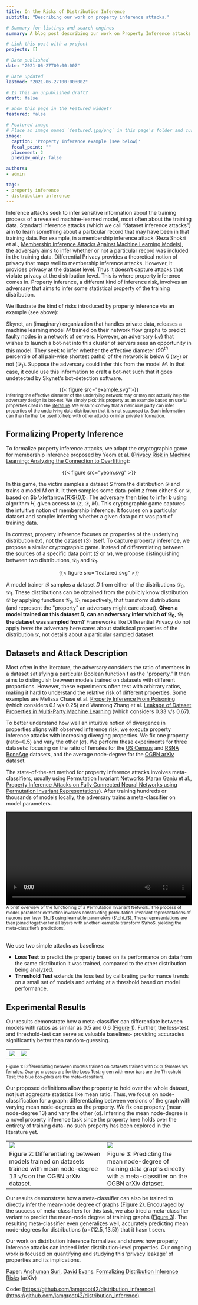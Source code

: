```yaml
---
title: On the Risks of Distribution Inference
subtitle: "Describing our work on property inference attacks."

# Summary for listings and search engines
summary: A blog post describing our work on Property Inference attacks.

# Link this post with a project
projects: []

# Date published
date: "2021-06-27T00:00:00Z"

# Date updated
lastmod: "2021-06-27T00:00:00Z"

# Is this an unpublished draft?
draft: false

# Show this page in the Featured widget?
featured: false

# Featured image
# Place an image named `featured.jpg/png` in this page's folder and customize its options here.
image:
  caption: 'Property Inference example (see below)'
  focal_point: ""
  placement: 2
  preview_only: false

authors:
- admin

tags:
- property inference
- distribution inference
---
```



Inference attacks seek to infer sensitive information about the training process of a revealed machine-learned model, most often about the training data. Standard inference attacks (which we call “dataset inference attacks”) aim to learn something about a particular record that may have been in that training data. For example, in a membership inference attack (Reza Shokri et al., [Membership Inference Attacks Against Machine Learning Models](https://ieeexplore.ieee.org/stamp/stamp.jsp?arnumber=7958568)), the adversary aims to infer whether or not a particular record was included in the training data. Differential Privacy provides a theoretical notion of privacy that maps well to membership inference attacks. However, it provides privacy at the dataset level. Thus it doesn’t capture attacks that violate privacy at the distribution level. This is where property inference comes in. Property inference, a different kind of inference risk, involves an adversary that aims to infer some statistical property of the training distribution.

We illustrate the kind of risks introduced by property inference via an example (see above):

Skynet, an (imaginary) organization that handles private data, releases a machine learning model $M$ trained on their network flow graphs to predict faulty nodes in a network of servers. However, an adversary ($\mathcal{A}$) that wishes to launch a bot-net into this cluster of servers sees an opportunity in this model. They seek to infer whether the effective diameter ($90^{th}$ percentile of all pair-wise shortest paths) of the network is below 6 ($\mathcal{D}_0$) or not ($\mathcal{D}_1$). Suppose the adversary could infer this from the model $M$. In that case, it could use this information to craft a bot-net such that it goes undetected by Skynet's bot-detection software.

<center>
{{< figure src="example.svg">}}
</center>
<div class="caption">
<sub> Inferring the effective diameter of the underlying network may or may not actually help the adversary design its bot-net. We simply pick this property as an example based on useful properties cited in the <a href="http://www.eecs.harvard.edu/~michaelm/postscripts/GI2009.pdf">literature</a>. We wish to convey that a malicious party can infer properties of the underlying data distribution that it is not supposed to. Such information can then further be used to help with other attacks or infer private information. </sub>
</div>

## Formalizing Property Inference

To formalize property inference attacks, we adapt the cryptographic game for membership inference proposed by Yeom et al. ([Privacy Risk in Machine Learning: Analyzing the Connection to Overfitting](https://ieeexplore.ieee.org/stamp/stamp.jsp?arnumber=8429311)):

<center>
{{< figure src="yeom.svg" >}}
</center>

In this game, the victim samples a dataset S from the distribution $\mathcal{D}$ and trains a model $M$ on it. It then samples some data-point $z$ from either $S$ or $\mathcal{D}$, based on $b \xleftarrow{R}${0,1}. The adversary then tries to infer $b$ using algorithm $H$, given access to ($z$, $\mathcal{D}$, $M$). This cryptographic game captures the intuitive notion of membership inference. It focuses on a particular dataset and sample: inferring whether a given data point was part of training data.

In contrast, property inference focuses on properties of the underlying distribution ($\mathcal{D}$), not the dataset ($S$) itself. To capture property inference, we propose a similar cryptographic game. Instead of differentiating between the sources of a specific data point ($S$ or $\mathcal{D}$), we propose distinguishing between two distributions, $\mathcal{D}_0$ and $\mathcal{D}_1$.

<center>
{{< figure src="featured.svg" >}}
</center>

A model trainer $\mathcal{B}$ samples a dataset $D$ from either of the distributions $\mathcal{D}_0$, $\mathcal{D}_1$. These distributions can be obtained from the publicly know distribution $\mathcal{D}$ by applying functions $\mathcal{G}_0$, $\mathcal{G}_1$ respectively, that transform distributions (and represent the "property" an adversary might care about). **Given a model trained on this dataset $D$, can an adversary infer which of $\mathcal{D}_0$, $\mathcal{D}_1$ the dataset was sampled from?** Frameworks like Differential Privacy do not apply here: the adversary here cares about statistical properties of the distribution $\mathcal{D}$, not details about a particular sampled dataset.

## Datasets and Attack Description

Most often in the literature, the adversary considers the ratio of members  in a dataset satisfying a particular Boolean function f as the "property." It then aims to distinguish between models trained on datasets with different proportions. However, these experiments often test with arbitrary ratios, making it hard to understand the relative risk of different properties. Some examples are Melissa Chase et al. [Property Inference From Poisoning](https://arxiv.org/abs/2101.11073) (which considers 0.1 v/s 0.25) and Wanrong Zhang et al. [Leakage of Dataset Properties in Multi-Party Machine Learning](https://arxiv.org/pdf/2006.07267.pdf) (which considers 0.33 v/s 0.67).

To better understand how well an intuitive notion of divergence in properties aligns with observed inference risk, we execute property inference attacks with increasing diverging properties. We fix one property (ratio=0.5) and vary the other ($\alpha$). We perform these experiments for three datasets: focusing on the ratio of females for the [US Census](https://dl.acm.org/doi/pdf/10.1145/380995.381030) and [RSNA BoneAge](https://pubs.rsna.org/doi/pdf/10.1148/radiol.2018180736) datasets, and the average node-degree for the [OGBN arXiv](https://direct.mit.edu/qss/article/1/1/396/15572/Microsoft-Academic-Graph-When-experts-are-not) dataset.

The state-of-the-art method for property inference attacks involves meta-classifiers, usually using Permutation Invariant Networks (Karan Ganju et al., [Property Inference Attacks on Fully Connected Neural Networks using Permutation Invariant Representations](https://dl.acm.org/doi/pdf/10.1145/3243734.3243834)). After training hundreds or thousands of models locally, the adversary trains a meta-classifier on model parameters.

<center>
<video loop type="video/mp4" autoplay="yes" allowfullscreen="no" src="PIM-Animation.mp4" style="width:100%;"> </video>
</center>
<div class="caption">
<sub> A brief overview of the functioning of a Permutation Invariant Network. The process of model-parameter extraction involves constructing permutation-invariant representations of neurons per layer $h_i$ using learnable parameters ($\phi_i$). These representations are then joined together for all layers with another learnable transform $\rho$, yielding the meta-classifier’s predictions. </sub>
</div>

<br>

We use two simple attacks as baselines:

- **Loss Test** to predict the property based on its performance on data from the same distribution it was trained, compared to the other distribution being analyzed.
- **Threshold Test** extends the loss test by calibrating performance trends on a small set of models and arriving at a threshold based on model performance.

## Experimental Results

Our results demonstrate how a meta-classifier can differentiate between models with ratios as similar as 0.5 and 0.6 ([Figure 1](#figure1)). Further, the loss-test and threshold-test can serve as valuable baselines- providing accuracies significantly better than random-guessing.

<table>
<tr>
    <td style="width: 50%"> <img src="census_meta.png"/></td>
    <td style="width: 50%"> <img src="rsna_meta.png"/> </td>
</tr>
</table>
<div class="caption" id="figure1">
<sub> Figure 1: Differentiating between models trained on datasets trained with 50% females v/s  females. Orange crosses are for the Loss Test; green with error bars are the Threshold Test; the blue box-plots are the meta-classifiers. </sub>
</div>

<sub></sub>

Our proposed definitions allow the property to hold over the whole dataset, not just aggregate statistics like mean ratio. Thus, we focus on node-classification for a graph: differentiating between versions of the graph with varying mean node-degrees as the property. We fix one property (mean node-degree 13) and vary the other ($\alpha$). Inferring the mean node-degree is a novel property inference task since the property here holds over the entirety of training data- no such property has been explored in the literature yet.

<table>
<tr>
    <td> <img src="census_meta.png"/></td>
    <td> <img src="rsna_meta.png"/> </td>
</tr>
<tr>
    <td>
        <div class="caption" id="figure2">
            Figure 2: Differentiating between models trained on datasets trained with mean node-degree 13 v/s  on the OGBN arXiv dataset.
        </div>
    </td>
    <td>
        <div class="caption" id="figure3">
            Figure 3: Predicting the mean node-degree of training data graphs directly with a meta-classifier on the OGBN arXiv dataset.
        </div>
    </td>
</tr>
</table>

Our results demonstrate how a meta-classifier can also be trained to directly infer the mean-node degree of graphs ([Figure 2](#figure2)). Encouraged by the success of meta-classifiers for this task, we also tried a meta-classifier variant to predict the mean-node degree of training graphs ([Figure 3](#figure3)). The resulting meta-classifier even generalizes well, accurately predicting mean node-degrees for distributions ($\alpha$={12.5, 13.5}) that it hasn't seen.

Our work on distribution inference formalizes and shows how property inference attacks can indeed infer distribution-level properties. Our ongoing work is focused on quantifying and studying this ‘privacy leakage’ of properties and its implications.

Paper: [Anshuman Suri](http://anshumansuri.me/), [David Evans](http://www.cs.virginia.edu/~evans/). [Formalizing Distribution Inference Risks](/publication/distribution-inference/) (arXiv)

Code: [https://github.com/iamgroot42/distribution_inference](https://github.com/iamgroot42/distribution_inference)
